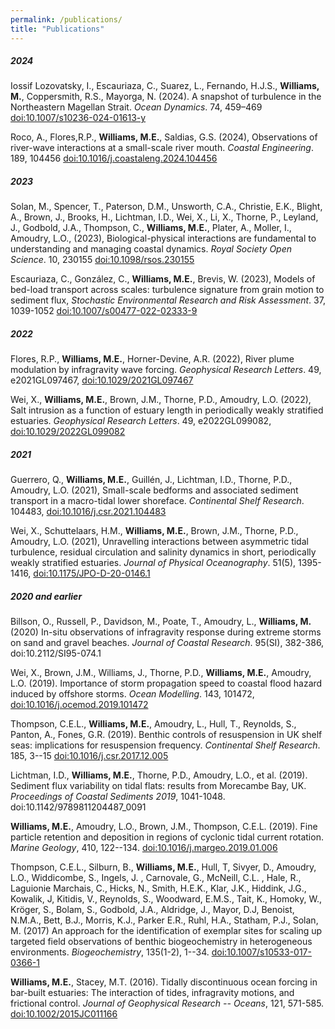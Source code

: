 ```yaml
---
permalink: /publications/
title: "Publications"
---
```


##### 2024

Iossif Lozovatsky, I., Escauriaza, C., Suarez, L., Fernando,  H.J.S., **Williams, M.**, Coppersmith, R.S., Mayorga, N. (2024). A snapshot of turbulence in the Northeastern Magellan Strait. _Ocean Dynamics_. 74, 459–469 [doi:10.1007/s10236-024-01613-y](https://link.springer.com/article/10.1007/s10236-024-01613-y)
    


Roco, A., Flores,R.P., **Williams, M.E.**, Saldias, G.S. (2024), Observations of river-wave interactions at a small-scale river mouth. _Coastal Engineering_. 189, 104456 [doi:10.1016/j.coastaleng.2024.104456](https://www.sciencedirect.com/science/article/pii/S0378383924000048)

##### 2023

Solan, M., Spencer, T., Paterson, D.M., Unsworth, C.A., Christie, E.K., Blight, A., Brown, J., Brooks, H., Lichtman, I.D., Wei, X., Li, X., Thorne, P., Leyland, J., Godbold, J.A., Thompson, C., **Williams, M.E.**, Plater, A., Moller, I., Amoudry, L.O., (2023), Biological-physical interactions are fundamental to understanding and managing coastal dynamics. _Royal Society Open Science_. 10, 230155 [doi:10.1098/rsos.230155](https://royalsocietypublishing.org/doi/10.1098/rsos.230155)

Escauriaza, C., González, C., **Williams, M.E.**, Brevis, W. (2023), Models of bed-load transport across scales: turbulence signature from grain motion to sediment flux, _Stochastic Environmental Research and Risk Assessment_. 37, 1039-1052 [doi:10.1007/s00477-022-02333-9](https://link.springer.com/article/10.1007/s00477-022-02333-9)

##### 2022

Flores, R.P., **Williams, M.E.**, Horner-Devine, A.R. (2022), River plume modulation by infragravity wave forcing. _Geophysical Research Letters_. 49, e2021GL097467, [doi:10.1029/2021GL097467](https://agupubs.onlinelibrary.wiley.com/doi/full/10.1029/2021GL097467)

Wei, X., **Williams, M.E.**, Brown, J.M., Thorne, P.D., Amoudry, L.O. (2022), Salt intrusion as a function of estuary length in periodically weakly stratified estuaries. _Geophysical Research Letters_. 49, e2022GL099082, [doi:10.1029/2022GL099082](https://agupubs.onlinelibrary.wiley.com/doi/full/10.1029/2022GL099082)

##### 2021

Guerrero, Q., **Williams, M.E.**, Guillén, J., Lichtman, I.D., Thorne, P.D., Amoudry, L.O. (2021), Small-scale bedforms and associated sediment transport in a macro-tidal lower shoreface. _Continental Shelf Research_. 104483, [doi:10.1016/j.csr.2021.104483](https://www.sciencedirect.com/science/article/pii/S0278434321001400)

Wei, X., Schuttelaars, H.M., **Williams, M.E.**, Brown, J.M., Thorne, P.D., Amoudry, L.O. (2021), Unravelling interactions between asymmetric tidal turbulence, residual circulation and salinity dynamics in short, periodically weakly stratified estuaries. _Journal of Physical Oceanography_. 51(5), 1395-1416, [doi:10.1175/JPO-D-20-0146.1](https://journals.ametsoc.org/view/journals/phoc/51/5/JPO-D-20-0146.1.xml)

##### 2020 and earlier

Billson, O., Russell, P., Davidson, M., Poate, T., Amoudry, L., **Williams, M.** (2020) In-situ observations of infragravity response during extreme storms on sand and gravel beaches. _Journal of Coastal Research_. 95(SI), 382-386, doi:10.2112/SI95-074.1

Wei, X., Brown, J.M., Williams, J., Thorne, P.D., **Williams, M.E.**, Amoudry, L.O. (2019). Importance of storm propagation speed to coastal flood hazard induced by offshore storms. _Ocean Modelling_. 143, 101472, [doi:10.1016/j.ocemod.2019.101472](https://www.sciencedirect.com/science/article/pii/S1463500319300198)

Thompson, C.E.L., **Williams, M.E.**, Amoudry, L., Hull, T., Reynolds, S., Panton, A., Fones, G.R. (2019). Benthic controls of resuspension in UK shelf seas: implications for resuspension frequency. _Continental Shelf Research_. 185, 3--15 [doi:10.1016/j.csr.2017.12.005](https://www.sciencedirect.com/science/article/pii/S0278434317302728)

Lichtman, I.D., **Williams, M.E.**, Thorne, P.D., Amoudry, L.O., et al. (2019). Sediment flux variability on tidal flats: results from Morecambe Bay, UK. _Proceedings of Coastal Sediments 2019_, 1041-1048. doi:10.1142/9789811204487\_0091

**Williams, M.E.**, Amoudry, L.O., Brown, J.M., Thompson, C.E.L. (2019). Fine particle retention and deposition in regions of cyclonic tidal current rotation. _Marine Geology_, 410, 122--134. [doi:10.1016/j.margeo.2019.01.006](https://www.sciencedirect.com/science/article/pii/S0025322718303232)

Thompson, C.E.L., Silburn, B., **Williams, M.E.**, Hull, T, Sivyer, D., Amoudry, L.O., Widdicombe, S., Ingels, J. , Carnovale, G., McNeill, C.L. , Hale, R., Laguionie Marchais, C., Hicks, N., Smith, H.E.K., Klar, J.K., Hiddink, J.G., Kowalik, J, Kitidis, V., Reynolds, S., Woodward, E.M.S., Tait, K., Homoky, W., Kröger, S., Bolam, S., Godbold, J.A., Aldridge, J., Mayor, D.J, Benoist, N.M.A., Bett, B.J., Morris, K.J., Parker E.R., Ruhl, H.A., Statham, P.J., Solan, M. (2017) An approach for the identification of exemplar sites for scaling up targeted field observations of benthic biogeochemistry in heterogeneous environments. _Biogeochemistry_, 135(1-2), 1--34. [doi:10.1007/s10533-017-0366-1](https://link.springer.com/article/10.1007/s10533-017-0366-1)

**Williams, M.E.**, Stacey, M.T. (2016). Tidally discontinuous ocean forcing in bar-built estuaries: The interaction of tides, infragravity motions, and frictional control. _Journal of Geophysical Research -- Oceans_, 121, 571-585. [doi:10.1002/2015JC011166](https://agupubs.onlinelibrary.wiley.com/doi/full/10.1002/2015JC011166)
